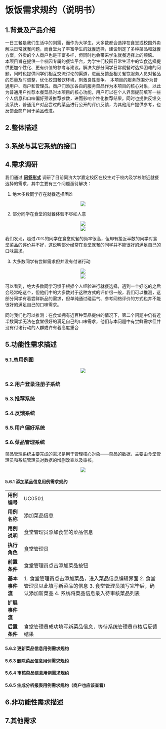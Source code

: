 # 饭饭需求规约（说明书）

## 1.背景及产品介绍

一日三餐是我们生活中的刚需，而作为大学生，大多数都会选择在食堂或校园外卖解决日常就餐问题，而食堂为了丰富学生的就餐选择，建设制定了多种菜品和就餐方案，外卖的个人商户也是丰富多样，但同时也会带来学生就餐选择上的烦恼。
本项目旨在提供一个校园专属的餐饮平台，为学生们校园日常生活中的饮食选择提供更加个性化、更有价值的参考与建议。解决大部分同学日常就餐时选择困难的问题，同时也提供同学们相互交流讨论的渠道，进而反馈至相关餐饮服务人员对餐品的质量及时调整，优化校园餐饮环境，刺激良性竞争。
本项目的服务范围分为普通用户、商户和管理员。商户们添加各自的服务菜品作为本项目的核心对象，以此为普通用户推荐本餐菜品时本项目的核心功能，用户可以在个人界面提前填写一些个人信息和口味偏好预设推荐参数，进而影响个性化推荐结果。同时也提供反馈交流系统，普通用户对品尝过的菜品进行公开的评价反馈，为其他用户提供参考，也反馈至商户用于菜品改进。

## 2.整体描述

## 3.系统与其它系统的接口

## 4.需求调研

我们通过 **[问卷形式](https://www.wjx.cn/vm/rpP7alZ.aspx)** 调研了目前同济大学嘉定校区在校生对于校内及学校附近就餐选择的需求，其中主要有三个问题亟待解决：

1. 绝大多数同学存在就餐选择困难

<div align=center><img src="./resources/T9-Choice.png"/></div>

2. 部分同学在食堂的就餐体验不尽如人意

<div align=center><img src="./resources/T2-Frequency.png"/></div>

<div align=center><img src="./resources/T4-CanteenAssess.png"/></div>

我们发现，超过70%的同学在食堂就餐的频率很高，但却有接近半数的同学对食堂菜品的评价并不好，这说明部分经常在食堂就餐的同学并不能很好的满足自己的口味需求。

3. 大多数同学有尝鲜需求但并没有付诸行动

<div align=center><img src="./resources/T5-Choose.png"/></div>

<div align=center><img src="./resources/T6-ChooseAssess.png"/></div>

可以看到，绝大多数同学习惯于根据个人经验进行就餐选择，遇到一个好吃的之后会经常吃这个，但他们中的大多数对于这种方式的评价很一般，我们可以推测，这部分同学有着尝鲜新品的需求，但单纯通过碰运气、参考网络评价的方式也并不能很好的满足自己的口味需求。

同时我们也可以推测：在食堂拥有近百种菜品提供的情况下，第二个问题中仍有近半数同学无法在食堂很好的满足自己的口味需求，他们与本问题中有尝鲜需求但并没有付诸行动的人群或许有着高度重合

## 5.功能性需求描述

### 5.1.总用例图
<div align=center><img src="./resources/UseCaseDiagram.png"/></div>

### 5.2.用户登录注册子系统

### 5.3.推荐系统

### 5.4.反馈系统

### 5.5.用户偏好系统

### 5.6.菜品管理系统

菜品管理系统主要完成的需求是用于管理核心对象——菜品的数据，主要由食堂管理员和系统管理员对数据的增删改查以及审核。

<div align=center><img src="./resources/UCD-SubSys05.png"/></div>

#### 5.6.1 添加菜品信息用例需求规约

<table>
    <tr>
        <td><b>用例编号</b></td>
        <td>UC0501</td>
    </tr>
    <tr>
        <td><b>用例名称</b></td>
        <td>添加菜品信息</td>
    </tr>
    <tr>
        <td><b>用例说明</b></td>
        <td>食堂管理员添加食堂的菜品信息</td>
    </tr>
    <tr>
        <td><b>执行角色</b></td>
        <td>食堂管理员</td>
    </tr>
    <tr>
        <td><b>前置条件</b></td>
        <td>食堂管理员点击添加菜品按钮</td>
    </tr>
    <tr>
        <td><b>基本事件流</b></td>
        <td>
         1. 食堂管理员点击添加菜品，进入菜品信息编辑界面
         2. 食堂管理员以此填写新菜品的信息
         3. 食堂管理员填写完毕后，确认添加新菜品
         4. 系统将菜品信息录入待审核菜品列表
        </td>
    </tr>
    <tr>
        <td><b>扩展事件流</b></td>
        <td></td>
    </tr>
    <tr>
        <td><b>后置条件</b></td>
        <td>食堂管理员成功填写新菜品信息，等待系统管理员审核后反馈结果</td>
    </tr>
</table>


#### 5.6.2 更新菜品信息用例需求规约

#### 5.6.3 删除菜品信息用例需求规约

#### 5.6.4 审核菜品信息用例需求规约

#### 5.6.5 生成分析报表用例需求规约（商户也应该查看）
 
## 6.非功能性需求描述

## 7.其他需求
